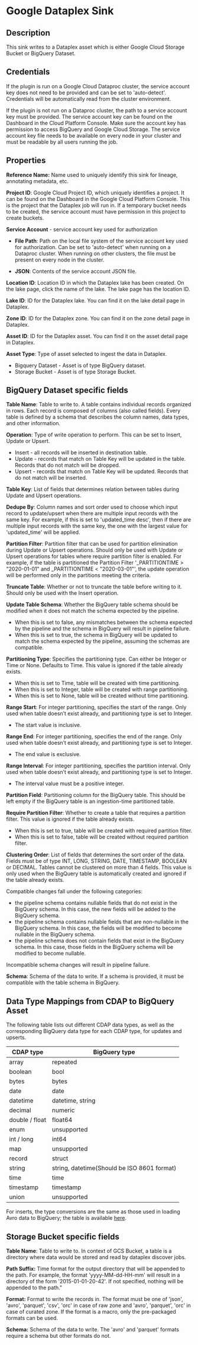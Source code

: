 # Google Dataplex Sink

Description
-----------
This sink writes to a Dataplex asset which is either Google Cloud Storage Bucket or BigQuery Dataset.


Credentials
-----------
If the plugin is run on a Google Cloud Dataproc cluster, the service account key does not need to be
provided and can be set to 'auto-detect'.
Credentials will be automatically read from the cluster environment.

If the plugin is not run on a Dataproc cluster, the path to a service account key must be provided.
The service account key can be found on the Dashboard in the Cloud Platform Console.
Make sure the account key has permission to access BigQuery and Google Cloud Storage.
The service account key file needs to be available on every node in your cluster and
must be readable by all users running the job.

Properties
----------
**Reference Name:** Name used to uniquely identify this sink for lineage, annotating metadata, etc.

**Project ID**: Google Cloud Project ID, which uniquely identifies a project.
It can be found on the Dashboard in the Google Cloud Platform Console. This is the project
that the Dataplex job will run in. If a temporary bucket needs to be created, the service account
must have permission in this project to create buckets.

**Service Account**  - service account key used for authorization

* **File Path**: Path on the local file system of the service account key used for
  authorization. Can be set to 'auto-detect' when running on a Dataproc cluster.
  When running on other clusters, the file must be present on every node in the cluster.

* **JSON**: Contents of the service account JSON file.

**Location ID**: Location ID in which the Dataplex lake has been created. On the lake page, click the name of the lake.
The lake page has the location ID.

**Lake ID**: ID for the Dataplex lake. You can find it on the lake detail page in Dataplex.

**Zone ID**: ID for the Dataplex zone. You can find it on the zone detail page in Dataplex.

**Asset ID**: ID for the Dataplex asset. You can find it on the asset detail page in Dataplex.

**Asset Type**: Type of asset selected to ingest the data in Dataplex.
* Bigquery Dataset - Asset is of type BigQuery dataset.
* Storage Bucket - Asset is of type Storage Bucket.

BigQuery Dataset specific fields
----------

**Table Name**: Table to write to. A table contains individual records organized in rows.
Each record is composed of columns (also called fields).
Every table is defined by a schema that describes the column names, data types, and other information.

**Operation**: Type of write operation to perform. This can be set to Insert, Update or Upsert.
* Insert - all records will be inserted in destination table.
* Update - records that match on Table Key will be updated in the table. Records that do not match
  will be dropped.
* Upsert - records that match on Table Key will be updated. Records that do not match will be inserted.

**Table Key**: List of fields that determines relation between tables during Update and Upsert operations.

**Dedupe By**: Column names and sort order used to choose which input record to update/upsert when there are
multiple input records with the same key. For example, if this is set to 'updated_time desc', then if there are
multiple input records with the same key, the one with the largest value for 'updated_time' will be applied.

**Partition Filter**: Partition filter that can be used for partition elimination during Update or
Upsert operations. Should only be used with Update or Upsert operations for tables where
require partition filter is enabled. For example, if the table is partitioned the Partition Filter
'_PARTITIONTIME > "2020-01-01" and _PARTITIONTIME < "2020-03-01"',
the update operation will be performed only in the partitions meeting the criteria.

**Truncate Table**: Whether or not to truncate the table before writing to it.
Should only be used with the Insert operation.

**Update Table Schema**: Whether the BigQuery table schema should be modified
when it does not match the schema expected by the pipeline.
* When this is set to false, any mismatches between the schema expected by the pipeline
  and the schema in BigQuery will result in pipeline failure.
* When this is set to true, the schema in BigQuery will be updated to match the schema
  expected by the pipeline, assuming the schemas are compatible.

**Partitioning Type**: Specifies the partitioning type. Can either be Integer or Time or None. Defaults to Time.
This value is ignored if the table already exists.
* When this is set to Time, table will be created with time partitioning.
* When this is set to Integer, table will be created with range partitioning.
* When this is set to None, table will be created without time partitioning.

**Range Start**: For integer partitioning, specifies the start of the range. Only used when table doesn’t
exist already, and partitioning type is set to Integer.
* The start value is inclusive.

**Range End**: For integer partitioning, specifies the end of the range. Only used when table doesn’t
exist already, and partitioning type is set to Integer.
* The end value is exclusive.

**Range Interval**: For integer partitioning, specifies the partition interval. Only used when table doesn’t exist already,
and partitioning type is set to Integer.
* The interval value must be a positive integer.

**Partition Field**: Partitioning column for the BigQuery table. This should be left empty if the
BigQuery table is an ingestion-time partitioned table.

**Require Partition Filter**: Whether to create a table that requires a partition filter. This value
is ignored if the table already exists.
* When this is set to true, table will be created with required partition filter.
* When this is set to false, table will be created without required partition filter.

**Clustering Order**: List of fields that determines the sort order of the data. Fields must be of type
INT, LONG, STRING, DATE, TIMESTAMP, BOOLEAN or DECIMAL. Tables cannot be clustered on more than 4 fields.
This value is only used when the BigQuery table is automatically created and ignored if the table
already exists.


Compatible changes fall under the following categories:
* the pipeline schema contains nullable fields that do not exist in the BigQuery schema.
  In this case, the new fields will be added to the BigQuery schema.
* the pipeline schema contains nullable fields that are non-nullable in the BigQuery schema.
  In this case, the fields will be modified to become nullable in the BigQuery schema.
* the pipeline schema does not contain fields that exist in the BigQuery schema.
  In this case, those fields in the BigQuery schema will be modified to become nullable.

Incompatible schema changes will result in pipeline failure.

**Schema**: Schema of the data to write.
If a schema is provided, it must be compatible with the table schema in BigQuery.

Data Type Mappings from CDAP to BigQuery Asset
----------
The following table lists out different CDAP data types, as well as the
corresponding BigQuery data type for each CDAP type, for updates and upserts.

| CDAP type      | BigQuery type |
|----------------|---------------|
| array          | repeated      |
| boolean        | bool          |
| bytes          | bytes         |
| date           | date          |
| datetime       | datetime, string|
| decimal        | numeric       |
| double / float | float64       |
| enum           | unsupported   |
| int / long     | int64         |
| map            | unsupported   |
| record         | struct        |
| string         | string, datetime(Should be ISO 8601 format)|
| time           | time          |
| timestamp      | timestamp     |
| union          | unsupported   |

For inserts, the type conversions are the same as those used in loading Avro
data to BigQuery; the table is available
[here](https://cloud.google.com/bigquery/docs/loading-data-cloud-storage-avro#avro_conversions).

Storage Bucket specific fields
----------

**Table Name**: Table to write to. In context of GCS Bucket, a table is a directory where data would be stored 
and read by dataplex discover jobs.

**Path Suffix:** Time format for the output directory that will be appended to the path.
For example, the format 'yyyy-MM-dd-HH-mm' will result in a directory of the form '2015-01-01-20-42'.
If not specified, nothing will be appended to the path."

**Format:** Format to write the records in.
The format must be one of 'json', 'avro', 'parquet', 'csv', 'orc' in case of raw zone
and 'avro', 'parquet', 'orc' in case of curated zone.
If the format is a macro, only the pre-packaged formats can be used.

**Schema:** Schema of the data to write.
The 'avro' and 'parquet' formats require a schema but other formats do not.

